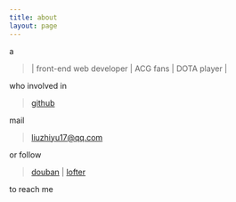 ```yaml
---
title: about
layout: page
---
```


a

>  | front-end web developer | ACG fans | DOTA player |

who involved in 

> [github](https://github.com/zhiyul)

mail 

> liuzhiyu17@qq.com

or follow 

> [douban](http://www.douban.com/people/zhiyul/) | [lofter](http://zhiyul.lofter.com/)

to reach me
